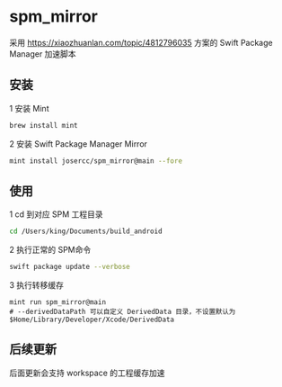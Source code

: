 # spm_mirror

采用 https://xiaozhuanlan.com/topic/4812796035 方案的 Swift Package Manager 加速脚本

## 安装

1 安装 Mint

```bash
brew install mint
```

2 安装 Swift Package Manager Mirror

```bash
mint install josercc/spm_mirror@main --fore
```

## 使用

1 cd 到对应 SPM 工程目录

```bash
cd /Users/king/Documents/build_android
```

2 执行正常的 SPM命令

```bash
swift package update --verbose
```

3 执行转移缓存

```
mint run spm_mirror@main
# --derivedDataPath 可以自定义 DerivedData 目录，不设置默认为 $Home/Library/Developer/Xcode/DerivedData
```

## 后续更新

后面更新会支持 workspace 的工程缓存加速

